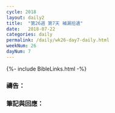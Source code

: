 ```yaml
---
cycle: 2018
layout: daily2
title:  "第26週 第7天 補漏拾遺"
date:   2018-07-22
categories: daily
permalink: /daily/wk26-day7-daily.html
weekNum: 26
dayNum: 7
---
```


{%- include BibleLinks.html -%}

### 禱告：

### 筆記與回應：

